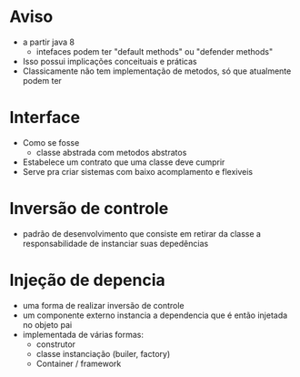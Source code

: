 # Aviso
- a partir java 8
  - intefaces podem ter "default methods" ou "defender methods"
- Isso possui implicações conceituais e práticas
- Classicamente não tem implementação de metodos, só que atualmente podem ter

# Interface
- Como se fosse
  - classe abstrada com metodos abstratos
- Estabelece um contrato que uma classe deve cumprir
- Serve pra criar sistemas com baixo acomplamento e flexiveis

# Inversão de controle
- padrão de desenvolvimento que consiste em retirar da classe a responsabilidade de instanciar suas depedências

# Injeção de depencia
- uma forma de realizar inversão de controle
- um componente externo instancia a dependencia que é então injetada no objeto pai
- implementada de várias formas:
  - construtor
  - classe instanciação (builer, factory)
  - Container / framework

